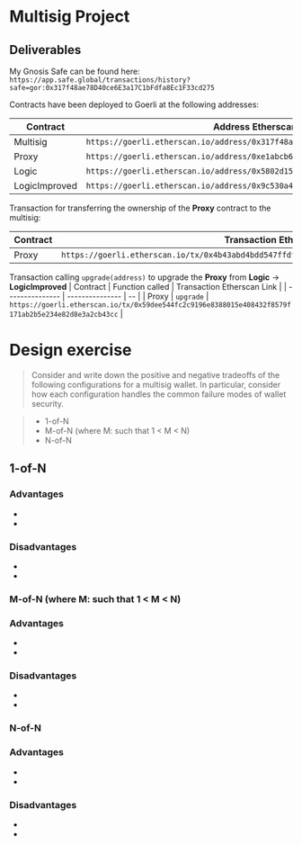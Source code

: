 # Multisig Project

## Deliverables

My Gnosis Safe can be found here: `https://app.safe.global/transactions/history?safe=gor:0x317f48ae78D40ce6E3a17C1bFdfa8Ec1F33cd275`

Contracts have been deployed to Goerli at the following addresses:

| Contract      | Address Etherscan Link                                                           | Transaction Etherscan Link                                                                          |
| ------------- | -------------------------------------------------------------------------------- | --------------------------------------------------------------------------------------------------- |
| Multisig      | `https://goerli.etherscan.io/address/0x317f48ae78D40ce6E3a17C1bFdfa8Ec1F33cd275` | `FILL_ME_IN`                                                                                        |
| Proxy         | `https://goerli.etherscan.io/address/0xe1abcb6565169d7ed8c989427a25383177a88631` | `https://goerli.etherscan.io/tx/0x3c4394ec9a318fad3853e72d2a48101814dd8346ea1e3f39db27564fcbac85b5` |
| Logic         | `https://goerli.etherscan.io/address/0x5802d15dea72eded84b78914f5d7a1d27da5ae34` | `https://goerli.etherscan.io/tx/0xed5cd9ffe56d2789c28a9ad31906f144a1c2848cfeb7972351bf765eb3d48421` |
| LogicImproved | `https://goerli.etherscan.io/address/0x9c530a4ab67b7d09b65a8b350c8451828af3e998` | `https://goerli.etherscan.io/tx/0x1b381d0df7bd0a7b62ac0718e6e7a3c318594fda6e9a54e82b0ecec2ac3e70a1` |

Transaction for transferring the ownership of the **Proxy** contract to the multisig:

| Contract | Transaction Etherscan Link                                                                          |
| -------- | --------------------------------------------------------------------------------------------------- |
| Proxy    | `https://goerli.etherscan.io/tx/0x4b43abd4bdd547ffdfbb3425fdc1d5759166cf5cbd9a8547c6f5cdc961be7ae8` |

Transaction calling `upgrade(address)` to upgrade the **Proxy** from **Logic** -> **LogicImproved**
| Contract | Function called | Transaction Etherscan Link |
| --------------- | --------------- | -- |
| Proxy | `upgrade` | `https://goerli.etherscan.io/tx/0x59dee544fc2c9196e8388015e408432f8579f171ab2b5e234e82d8e3a2cb43cc` |

# Design exercise

> Consider and write down the positive and negative tradeoffs of the following configurations for a multisig wallet. In particular, consider how each configuration handles the common failure modes of wallet security.

> - 1-of-N
> - M-of-N (where M: such that 1 < M < N)
> - N-of-N

## 1-of-N

### Advantages

-
-

### Disadvantages

-
-

### M-of-N (where M: such that 1 < M < N)

### Advantages

-
-

### Disadvantages

-
-

### N-of-N

### Advantages

-
-

### Disadvantages

-
-
